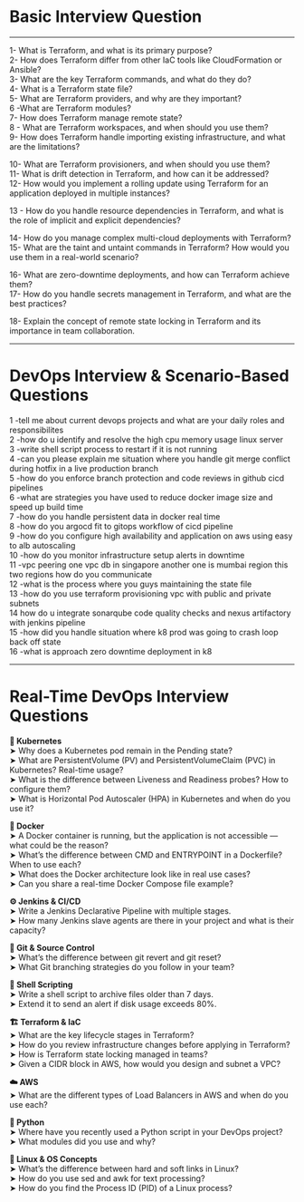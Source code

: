 # Basic Interview Question
*************************************
1- What is Terraform, and what is its primary purpose?<br>
2-  How does Terraform differ from other IaC tools like CloudFormation or Ansible?<br>
3-  What are the key Terraform commands, and what do they do?<br>
4- What is a Terraform state file?<br>
5- What are Terraform providers, and why are they important?<br>
6 -What are Terraform modules?<br>
7- How does Terraform manage remote state?<br>
8 - What are Terraform workspaces, and when should you use them?<br>
9- How does Terraform handle importing existing infrastructure, and what are the limitations?<br>

10- What are Terraform provisioners, and when should you use them?<br>
11- What is drift detection in Terraform, and how can it be addressed?<br>
12- How would you implement a rolling update using Terraform for an application deployed in multiple instances?<br>

13 - How do you handle resource dependencies in Terraform, and what is the role of implicit and explicit dependencies?<br>

14-  How do you manage complex multi-cloud deployments with Terraform?<br>
15-  What are the taint and untaint commands in Terraform? How would you use them in a real-world scenario?<br>

16- What are zero-downtime deployments, and how can Terraform achieve them?<br>
17- How do you handle secrets management in Terraform, and what are the best practices?<br>

18- Explain the concept of remote state locking in Terraform and its importance in team collaboration.<br>

***********************************************************************************************

# DevOps Interview & Scenario-Based Questions 

1 -tell me about current devops projects and what are your daily roles and responsibilites<br>
2 -how do u identify and resolve the high cpu memory usage linux server<br>
3 -write shell script process to restart if it is not running<br>
4 -can you please explain me situation where you handle git merge conflict during hotfix in a live production branch<br>
5 -how do you enforce branch protection and code reviews in github cicd pipelines<br>
6 -what are strategies you have used to reduce docker image size and speed up build time<br>
7 -how do you handle persistent data in docker real time<br>
8 -how do you argocd fit to gitops workflow of cicd pipeline<br>
9 -how do you configure high availability and application on aws using easy to alb autoscaling<br>
10 -how do you monitor infrastructure setup alerts in downtime<br>
11 -vpc peering one vpc db in singapore another one is mumbai region this two regions how do you communicate<br>
12 -what is the process where you guys maintaining the state file<br>
13 -how do you use terraform provisioning vpc with public and private subnets<br>
14 how do u integrate sonarqube code quality checks and nexus artifactory with jenkins pipeline<br>
15 -how did you handle situation where k8 prod was going to crash loop back off state<br>
16 -what is approach zero downtime deployment in k8<br>

****************************************************************
# Real-Time DevOps Interview Questions 

**🧩 Kubernetes**<br>
➤ Why does a Kubernetes pod remain in the Pending state?<br>
➤ What are PersistentVolume (PV) and PersistentVolumeClaim (PVC) in Kubernetes? Real-time usage?<br>
➤ What is the difference between Liveness and Readiness probes? How to configure them?<br>
➤ What is Horizontal Pod Autoscaler (HPA) in Kubernetes and when do you use it?<br>

**🐳 Docker**<br>
➤ A Docker container is running, but the application is not accessible — what could be the reason?<br>
➤ What’s the difference between CMD and ENTRYPOINT in a Dockerfile? When to use each?<br>
➤ What does the Docker architecture look like in real use cases?<br>
➤ Can you share a real-time Docker Compose file example?<br>

**⚙️ Jenkins & CI/CD**<br>
➤ Write a Jenkins Declarative Pipeline with multiple stages.<br>
➤ How many Jenkins slave agents are there in your project and what is their capacity?<br>

**🧬 Git & Source Control**<br>
➤ What’s the difference between git revert and git reset?<br>
➤ What Git branching strategies do you follow in your team?<br>

**🐚 Shell Scripting**<br>
➤ Write a shell script to archive files older than 7 days.<br>
➤ Extend it to send an alert if disk usage exceeds 80%.<br>

**🏗️ Terraform & IaC**<br>
➤ What are the key lifecycle stages in Terraform?<br>
➤ How do you review infrastructure changes before applying in Terraform?<br>
➤ How is Terraform state locking managed in teams?<br>
➤ Given a CIDR block in AWS, how would you design and subnet a VPC?<br>

**☁️ AWS**<br>
➤ What are the different types of Load Balancers in AWS and when do you use each?<br>

**🐍 Python**<br>
➤ Where have you recently used a Python script in your DevOps project?<br>
➤ What modules did you use and why?<br>

**🧱 Linux & OS Concepts**<br>
➤ What’s the difference between hard and soft links in Linux?<br>
➤ How do you use sed and awk for text processing?<br>
➤ How do you find the Process ID (PID) of a Linux process?<br>


  

   

   

   
